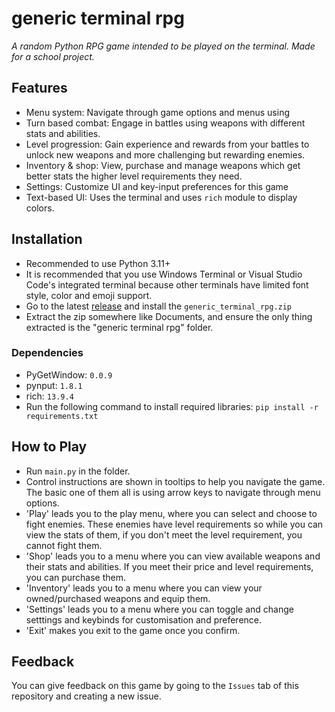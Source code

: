 # generic terminal rpg
*A random Python RPG game intended to be played on the terminal. Made for a school project.*

## Features
- Menu system: Navigate through game options and menus using
- Turn based combat: Engage in battles using weapons with different stats and abilities.
- Level progression: Gain experience and rewards from your battles to unlock new weapons and more challenging but rewarding enemies.
- Inventory & shop: View, purchase and manage weapons which get better stats the higher level requirements they need.
- Settings: Customize UI and key-input preferences for this game
- Text-based UI: Uses the terminal and uses `rich` module to display colors.

## Installation 
- Recommended to use Python 3.11+
- It is recommended that you use Windows Terminal or Visual Studio Code's integrated terminal because other terminals have limited font style, color and emoji support.
- Go to the latest [release](https://github.com/gm24258/L3DTEC_91907/releases) and install the `generic_terminal_rpg.zip`
- Extract the zip somewhere like Documents, and ensure the only thing extracted is the "generic terminal rpg" folder.

### Dependencies
- PyGetWindow: `0.0.9`
- pynput: `1.8.1`
- rich: `13.9.4`
- Run the following command to install required libraries: `pip install -r requirements.txt`

## How to Play
- Run `main.py` in the folder.
- Control instructions are shown in tooltips to help you navigate the game. The basic one of them all is using arrow keys to navigate through menu options.
- 'Play' leads you to the play menu, where you can select and choose to fight enemies. These enemies have level requirements so while you can view the stats of them, if you don't meet the level requirement, you cannot fight them.
- 'Shop' leads you to a menu where you can view available weapons and their stats and abilities. If you meet their price and level requirements, you can purchase them.
- 'Inventory' leads you to a menu where you can view your owned/purchased weapons and equip them.
- 'Settings' leads you to a menu where you can toggle and change setttings and keybinds for customisation and preference.
- 'Exit' makes you exit to the game once you confirm.

## Feedback
 You can give feedback on this game by going to the `Issues` tab of this repository and creating a new issue.
